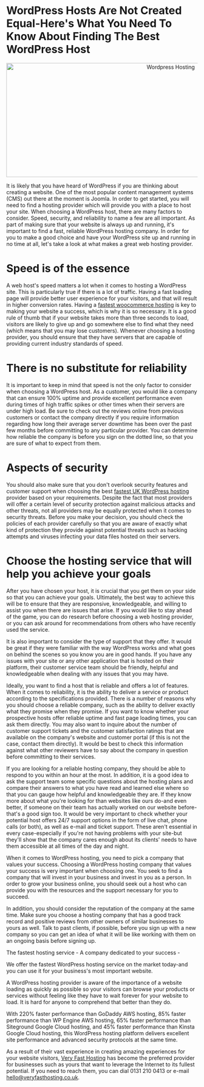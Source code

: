# WordPress Hosts Are Not Created Equal-Here's What You Need To Know About Finding The Best WordPress Host

<center>
<img src="https://media.caramel.la/X5zaROxU8?e=0,0,740,492&f=webp&r=840" alt="Wordpress Hosting" style="width:850px;height:300px;">
</center>

It is likely that you have heard of WordPress if you are thinking about creating a website. One of the most popular content management systems (CMS) out there at the moment is Joomla. In order to get started, you will need to find a hosting provider which will provide you with a place to host your site. When choosing a WordPress host, there are many factors to consider. Speed, security, and reliability to name a few are all important. As part of making sure that your website is always up and running, it's important to find a fast, reliable WordPress hosting company. In order for you to make a good choice and have your WordPress site up and running in no time at all, let's take a look at what makes a great web hosting provider.

# Speed is of the essence

A web host's speed matters a lot when it comes to hosting a WordPress site. This is particularly true if there is a lot of traffic. Having a fast loading page will provide better user experience for your visitors, and that will result in higher conversion rates. Having a <A HREF=”https://veryfasthosting.co.uk/fast-wordpress-hosting/”>fastest woocommerce hosting</A> is key to making your website a success, which is why it is so necessary. It is a good rule of thumb that if your website takes more than three seconds to load, visitors are likely to give up and go somewhere else to find what they need (which means that you may lose customers). Whenever choosing a hosting provider, you should ensure that they have servers that are capable of providing current industry standards of speed.

# There is no substitute for reliability

It is important to keep in mind that speed is not the only factor to consider when choosing a WordPress host. As a customer, you would like a company that can ensure 100% uptime and provide excellent performance even during times of high traffic spikes or other times when their servers are under high load. Be sure to check out the reviews online from previous customers or contact the company directly if you require information regarding how long their average server downtime has been over the past few months before committing to any particular provider. You can determine how reliable the company is before you sign on the dotted line, so that you are sure of what to expect from them.

# Aspects of security

You should also make sure that you don't overlook security features and customer support when choosing the best <A HREF=”https://veryfasthosting.co.uk/blog/find-the-fastest-uk-wordpress-hosting-today/”>fastest UK WordPress hosting</A> provider based on your requirements. Despite the fact that most providers will offer a certain level of security protection against malicious attacks and other threats, not all providers may be equally protected when it comes to security threats. Before you make your decision, you should check the policies of each provider carefully so that you are aware of exactly what kind of protection they provide against potential threats such as hacking attempts and viruses infecting your data files hosted on their servers.

# Choose the hosting service that will help you achieve your goals

After you have chosen your host, it is crucial that you get them on your side so that you can achieve your goals. Ultimately, the best way to achieve this will be to ensure that they are responsive, knowledgeable, and willing to assist you when there are issues that arise. If you would like to stay ahead of the game, you can do research before choosing a web hosting provider, or you can ask around for recommendations from others who have recently used the service.

It is also important to consider the type of support that they offer. It would be great if they were familiar with the way WordPress works and what goes on behind the scenes so you know you are in good hands. If you have any issues with your site or any other application that is hosted on their platform, their customer service team should be friendly, helpful and knowledgeable when dealing with any issues that you may have.

Ideally, you want to find a host that is reliable and offers a lot of features. When it comes to reliability, it is the ability to deliver a service or product according to the specifications provided. There is a number of reasons why you should choose a reliable company, such as the ability to deliver exactly what they promise when they promise. If you want to know whether your prospective hosts offer reliable uptime and fast page loading times, you can ask them directly. You may also want to inquire about the number of customer support tickets and the customer satisfaction ratings that are available on the company's website and customer portal (if this is not the case, contact them directly). It would be best to check this information against what other reviewers have to say about the company in question before committing to their services.

If you are looking for a reliable hosting company, they should be able to respond to you within an hour at the most. In addition, it is a good idea to ask the support team some specific questions about the hosting plans and compare their answers to what you have read and learned else where so that you can gauge how helpful and knowledgeable they are. If they know more about what you're looking for than websites like ours do-and even better, if someone on their team has actually worked on our website before-that's a good sign too. It would be very important to check whether your potential host offers 24/7 support options in the form of live chat, phone calls (or both), as well as e-mail and ticket support. These aren't essential in every case-especially if you're not having problems with your site-but they'll show that the company cares enough about its clients' needs to have them accessible at all times of the day and night.

When it comes to WordPress hosting, you need to pick a company that values your success. Choosing a WordPress hosting company that values your success is very important when choosing one. You seek to find a company that will invest in your business and invest in you as a person. In order to grow your business online, you should seek out a host who can provide you with the resources and the support necessary for you to succeed.

In addition, you should consider the reputation of the company at the same time. Make sure you choose a hosting company that has a good track record and positive reviews from other owners of similar businesses to yours as well. Talk to past clients, if possible, before you sign up with a new company so you can get an idea of what it will be like working with them on an ongoing basis before signing up.

The fastest hosting service - A company dedicated to your success -

We offer the fastest WordPress hosting service on the market today-and you can use it for your business's most important website.

A WordPress hosting provider is aware of the importance of a website loading as quickly as possible so your visitors can browse your products or services without feeling like they have to wait forever for your website to load. It is hard for anyone to comprehend that better than they do.

With 220% faster performance than GoDaddy AWS hosting, 85% faster performance than WP Engine AWS hosting, 65% faster performance than Siteground Google Cloud hosting, and 45% faster performance than Kinsta Google Cloud hosting, this WordPress hosting platform delivers excellent site performance and advanced security protocols at the same time.

As a result of their vast experience in creating amazing experiences for your website visitors, <A HREF="https://veryfasthosting.co.uk/">Very Fast Hosting</A> has become the preferred provider for businesses such as yours that want to leverage the Internet to its fullest potential. If you need to reach them, you can dial 0131 210 0413 or e-mail hello@veryfasthosting.co.uk.
